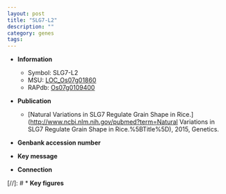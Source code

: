 ```yaml
---
layout: post
title: "SLG7-L2"
description: ""
category: genes
tags: 
---
```


* **Information**  
    + Symbol: SLG7-L2  
    + MSU: [LOC_Os07g01860](http://rice.uga.edu/cgi-bin/ORF_infopage.cgi?orf=LOC_Os07g01860)  
    + RAPdb: [Os07g0109400](http://rapdb.dna.affrc.go.jp/viewer/gbrowse_details/irgsp1?name=Os07g0109400)  

* **Publication**  
    + [Natural Variations in SLG7 Regulate Grain Shape in Rice.](http://www.ncbi.nlm.nih.gov/pubmed?term=Natural Variations in SLG7 Regulate Grain Shape in Rice.%5BTitle%5D), 2015, Genetics.

* **Genbank accession number**  

* **Key message**  

* **Connection**  

[//]: # * **Key figures**  


